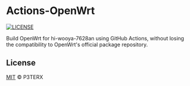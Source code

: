 # Actions-OpenWrt

[![LICENSE](https://img.shields.io/github/license/mashape/apistatus.svg?style=flat-square&label=LICENSE)](https://github.com/P3TERX/Actions-OpenWrt/blob/master/LICENSE)

Build OpenWrt for hi-wooya-7628an using GitHub Actions, without losing the compatibility to OpenWrt's official package repository.

## License

[MIT](https://github.com/P3TERX/Actions-OpenWrt/blob/main/LICENSE) © P3TERX
